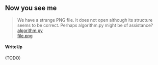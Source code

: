 ## Now you see me

> We have a strange PNG file. It does not open although its structure seems to be correct. Perhaps algorithm.py might be of assistance? <br>
> [algorithm.py](./lib/algorithm.py) <br>
> [file.png](./lib/file.png)

#### WriteUp

(TODO)